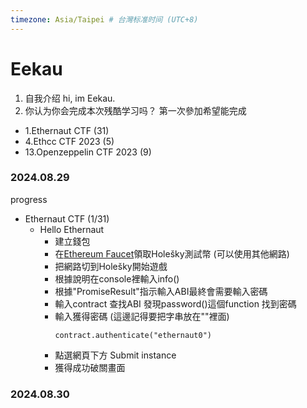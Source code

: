 ```yaml
---
timezone: Asia/Taipei # 台灣标准时间 (UTC+8)
---
```



# Eekau

1. 自我介绍
hi, im Eekau.
2. 你认为你会完成本次残酷学习吗？
第一次參加希望能完成

<!-- Content_START -->
- 1.Ethernaut CTF (31)
- 4.Ethcc CTF 2023 (5)
- 13.Openzeppelin CTF 2023 (9)

### 2024.08.29
progress
- Ethernaut CTF (1/31)
  - Hello Ethernaut
    - 建立錢包
    - 在[Ethereum Faucet](https://cloud.google.com/application/web3/faucet/ethereum)領取Holešky測試幣 (可以使用其他網路)
    - 把網路切到Holešky開始遊戲
    - 根據說明在console裡輸入info()
    - 根據"PromiseResult"指示輸入ABI最終會需要輸入密碼
    - 輸入contract 查找ABI 發現password()這個function 找到密碼
    - 輸入獲得密碼 (這邊記得要把字串放在""裡面)
      ``` 
      contract.authenticate("ethernaut0")
      ```
    - 點選網頁下方 Submit instance
    - 獲得成功破關畫面

### 2024.08.30



<!-- Content_END -->
